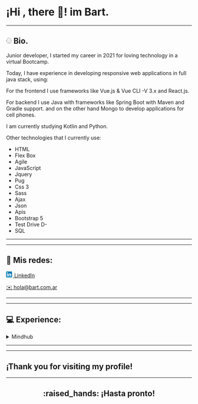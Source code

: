 # ¡Hi , there :wave:! im **Bart**.
---

## <img src="assets/branko_15x16.png"> Bio. </h2>

Junior developer, I started my career in 2021 for loving technology in a virtual Bootcamp.

Today, I have experience in developing responsive web applications in full java stack, using:

For the frontend I use frameworks like Vue.js & Vue CLI -V 3.x and React.js.

For backend I use Java with frameworks like Spring Boot with Maven and Gradle support. and on the other hand Mongo to develop applications for cell phones.

I am currently studying Kotlin and Python.

Other technologies that I currently use:

- HTML
- Flex Box
- Agile
- JavaScript
- Jquery
- Pug
- Css 3
- Sass
- Ajax
- Json
- Apis
- Bootstrap 5
- Test Drive D-
- SQL

---
---

## :link: Mis redes:

<!-- ~~www.Home-banking-.com.ar~~ (in construction) -->


[<img src="assets/linkedin_18x16.png"> LinkedIn][linkedin]

[:envelope: hola@bart.com.ar](mailto:bartolome.albarracin@hotmail.com)


---
---

## :computer: Experience:


<details>
<summary>Mindhub</summary>

<img src="assets/mindhub_160x80.jpg">

BootCamp FrontEnd & Backend| 2021 - present

</details>

---
---

## ¡Thank you for visiting my profile!

---

<h2 align="center">:raised_hands: ¡Hasta pronto!</h2>

<!-- refers -->
[linkedin]: https://www.linkedin.com/in/bartolomealbarracin/

